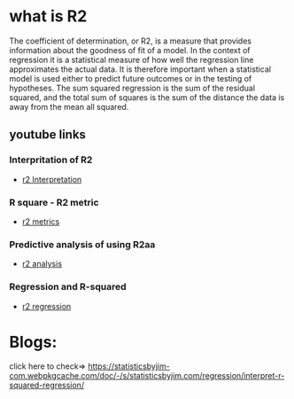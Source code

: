 # what is R2
The coefficient of determination, or R2, is a measure that provides information about the goodness of fit of a model. 
In the context of regression it is a statistical measure of how well the regression line approximates the actual data.
It is therefore important when a statistical model is used either to predict future outcomes or in the testing of hypotheses. The sum squared regression is the sum of the residual squared, and the total sum of squares is the sum of the distance the data is away from the mean all squared. 

## youtube links
### Interpritation of R2
  - [r2 Interpretation](https://youtu.be/B8cWtpR6I7k)
### R square - R2 metric
   - [r2 metrics](https://youtu.be/ntcjH6txCXI)

### Predictive analysis of using R2aa
  - [r2 analysis](https://youtu.be/ByP1yhh_QkQ)

### Regression and R-squared
   - [r2 regression](https://youtu.be/Q-TtIPF0fCU)


# Blogs:
click here to check=>
https://statisticsbyjim-com.webpkgcache.com/doc/-/s/statisticsbyjim.com/regression/interpret-r-squared-regression/  

